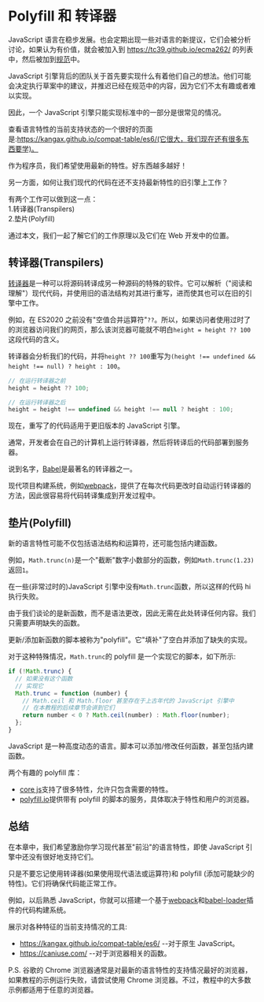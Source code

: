 # Polyfill 和 转译器

JavaScript 语言在稳步发展。也会定期出现一些对语言的新提议，它们会被分析讨论，如果认为有价值，就会被加入到 https://tc39.github.io/ecma262/ 的列表中，然后被加到[规范](http://www.ecma-international.org/publications/standards/Ecma-262.htm)中。

JavaScript 引擎背后的团队关于首先要实现什么有着他们自己的想法。他们可能会决定执行草案中的建议，并推迟已经在规范中的内容，因为它们不太有趣或者难以实现。

因此，一个 JavaScript 引擎只能实现标准中的一部分是很常见的情况。

查看语言特性的当前支持状态的一个很好的页面是:https://kangax.github.io/compat-table/es6/(它很大，我们现在还有很多东西要学)。

作为程序员，我们希望使用最新的特性。好东西越多越好！

另一方面，如何让我们现代的代码在还不支持最新特性的旧引擎上工作？

有两个工作可以做到这一点：  
 1.转译器(Transpilers)  
 2.垫片(Polyfill)

通过本文，我们一起了解它们的工作原理以及它们在 Web 开发中的位置。

## 转译器(Transpilers)

[转译器](https://en.wikipedia.org/wiki/Source-to-source_compiler)是一种可以将源码转译成另一种源码的特殊的软件。它可以解析（"阅读和理解"）现代代码，并使用旧的语法结构对其进行重写，进而使其也可以在旧的引擎中工作。

例如，在 ES2020 之前没有"空值合并运算符"`??`。所以，如果访问者使用过时了的浏览器访问我们的网页，那么该浏览器可能就不明白`height = height ?? 100`这段代码的含义。

转译器会分析我们的代码，并将`height ?? 100`重写为`(height !== undefined && height !== null) ? height : 100`。

```js
// 在运行转译器之前
height = height ?? 100;

// 在运行转译器之后
height = height !== undefined && height !== null ? height : 100;
```

现在，重写了的代码适用于更旧版本的 JavaScript 引擎。

通常，开发者会在自己的计算机上运行转译器，然后将转译后的代码部署到服务器。

说到名字，[Babel](https://babeljs.io/)是最著名的转译器之一。

现代项目构建系统，例如[webpack](https://webpack.js.org/)，提供了在每次代码更改时自动运行转译器的方法，因此很容易将代码转译集成到开发过程中。

## 垫片(Polyfill)

新的语言特性可能不仅包括语法结构和运算符，还可能包括内建函数。

例如，`Math.trunc(n)`是一个"截断"数字小数部分的函数，例如`Math.trunc(1.23)`返回`1`。

在一些(非常过时的)JavaScript 引擎中没有`Math.trunc`函数，所以这样的代码 hi 执行失败。

由于我们谈论的是新函数，而不是语法更改，因此无需在此处转译任何内容。我们只需要声明缺失的函数。

更新/添加新函数的脚本被称为"polyfill"。它"填补"了空白并添加了缺失的实现。

对于这种特殊情况，`Math.trunc`的 polyfill 是一个实现它的脚本，如下所示:

```js
if (!Math.trunc) {
  // 如果没有这个函数
  // 实现它
  Math.trunc = function (number) {
    // Math.ceil 和 Math.floor 甚至存在于上古年代的 JavaScript 引擎中
    // 在本教程的后续章节会讲到它们
    return number < 0 ? Math.ceil(number) : Math.floor(number);
  };
}
```

JavaScript 是一种高度动态的语言。脚本可以添加/修改任何函数，甚至包括内建函数。

两个有趣的 polyfill 库：

- [core js](https://github.com/zloirock/core-js)支持了很多特性，允许只包含需要的特性。
- [polyfill.io](http://polyfill.io/)提供带有 polyfill 的脚本的服务，具体取决于特性和用户的浏览器。

## 总结

在本章中，我们希望激励你学习现代甚至"前沿"的语言特性，即使 JavaScript 引擎中还没有很好地支持它们。

只是不要忘记使用转译器(如果使用现代语法或运算符)和 polyfill (添加可能缺少的特性)。它们将确保代码能正常工作。

例如，以后熟悉 JavaScript，你就可以搭建一个基于[webpack](https://webpack.js.org/)和[babel-loader](https://github.com/babel/babel-loader)插件的代码构建系统。

展示对各种特征的当前支持情况的工具:

- https://kangax.github.io/compat-table/es6/ --对于原生 JavaScript。
- https://caniuse.com/ --对于浏览器相关的函数。

P.S. 谷歌的 Chrome 浏览器通常是对最新的语言特性的支持情况最好的浏览器，如果教程的示例运行失败，请尝试使用 Chrome 浏览器。不过，教程中的大多数示例都适用于任意的浏览器。
